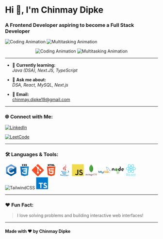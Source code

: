 # Hi 👋, I'm Chinmay Dipke

### A Frontend Developer aspiring to become a Full Stack Developer
![Coding Animation](./assets/thoughtworks-gif_dribbble.gif)
![Multitasking Animation](./assets/Multitasking.gif)

<p align="center">
  <img src="https://cdn.dribbble.com/users/2131993/screenshots/4948736/thoughtworks-gif_dribbble.gif" alt="Coding Animation" width="400"/>
  <img src="https://github.com/Anmol-Baranwal/Cool-GIFs-For-GitHub/raw/main/Work%20Culture%20(HD%20Visuals)/Multitasking.gif" alt="Multitasking Animation" width="400"/>
</p>

---

- 🌱 **Currently learning:**  
  *Java (DSA), Next.JS, TypeScript*

- 💬 **Ask me about:**  
  *DSA, React, MySQL, Next.js*

- 📧 **Email:**  
  [chinmay.dipke19@gmail.com](mailto:chinmay.dipke19@gmail.com)

---

### 🌐 Connect with Me:

[![LinkedIn](https://img.shields.io/badge/LinkedIn-ChinmayDipke-blue?style=flat-square&logo=linkedin)](https://www.linkedin.com/in/chinmaydipke/)  

[![LeetCode](https://img.shields.io/badge/LeetCode-ChinmayDipke-orange?style=flat-square&logo=leetcode)](https://leetcode.com/u/Chinmay_Dipke/)

---

### 🛠️ Languages & Tools:

<p>
  <img src="https://raw.githubusercontent.com/devicons/devicon/master/icons/c/c-original.svg" alt="C" width="40" height="40"/>
  <img src="https://raw.githubusercontent.com/devicons/devicon/master/icons/css3/css3-original-wordmark.svg" alt="CSS3" width="40" height="40"/>
  <img src="https://raw.githubusercontent.com/devicons/devicon/master/icons/git/git-original.svg" alt="Git" width="40" height="40"/>
  <img src="https://raw.githubusercontent.com/devicons/devicon/master/icons/html5/html5-original-wordmark.svg" alt="HTML5" width="40" height="40"/>
  <img src="https://raw.githubusercontent.com/devicons/devicon/master/icons/java/java-original.svg" alt="Java" width="40" height="40"/>
  <img src="https://raw.githubusercontent.com/devicons/devicon/master/icons/javascript/javascript-original.svg" alt="JavaScript" width="40" height="40"/>
  <img src="https://raw.githubusercontent.com/devicons/devicon/master/icons/mongodb/mongodb-original-wordmark.svg" alt="MongoDB" width="40" height="40"/>
  <img src="https://raw.githubusercontent.com/devicons/devicon/master/icons/mysql/mysql-original-wordmark.svg" alt="MySQL" width="40" height="40"/>
  <img src="https://raw.githubusercontent.com/devicons/devicon/master/icons/nodejs/nodejs-original-wordmark.svg" alt="Node.js" width="40" height="40"/>
  <img src="https://raw.githubusercontent.com/devicons/devicon/master/icons/react/react-original-wordmark.svg" alt="React" width="40" height="40"/>
  <img src="https://www.vectorlogo.zone/logos/tailwindcss/tailwindcss-icon.svg" alt="TailwindCSS" width="40" height="40"/>
  <img src="https://raw.githubusercontent.com/devicons/devicon/master/icons/typescript/typescript-original.svg" alt="TypeScript" width="40" height="40"/>
</p>

---

### ❤️ Fun Fact: 
> I love solving problems and building interactive web interfaces!

---

#### Made with ❤️ by Chinmay Dipke
